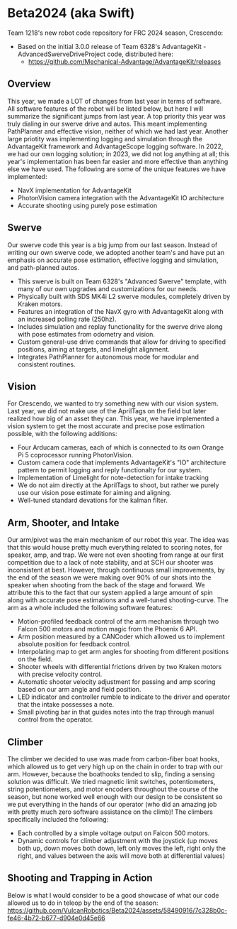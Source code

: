 # Beta2024 (aka Swift)
Team 1218's new robot code repository for FRC 2024 season, Crescendo:
* Based on the initial 3.0.0 release of Team 6328's AdvantageKit - AdvancedSwerveDriveProject code, distributed here:
    * https://github.com/Mechanical-Advantage/AdvantageKit/releases

## Overview
This year, we made a LOT of changes from last year in terms of software. All software features of the robot will be listed below, but here I will summarize the significant jumps from last year. A top priority this year was truly dialing in our swerve drive and autos. This meant implementing PathPlanner and effective vision, neither of which we had last year. Another large priotity was implementing logging and simulation through the AdvantageKit framework and AdvantageScope logging software. In 2022, we had our own logging solution; in 2023, we did not log anything at all; this year's implementation has been far easier and more effective than anything else we have used. The following are some of the unique features we have implemented:
* NavX implementation for AdvantageKit
* PhotonVision camera integration with the AdvantageKit IO architecture
* Accurate shooting using purely pose estimation

## Swerve
Our swerve code this year is a big jump from our last season. Instead of writing our own swerve code, we adopted another team's and have put an emphasis on accurate pose estimation, effective logging and simulation, and path-planned autos.
* This swerve is built on Team 6328's "Advanced Swerve" template, with many of our own upgrades and customizations for our needs.
* Physically built with SDS MK4i L2 swerve modules, completely driven by Kraken motors.
* Features an integration of the NavX gyro with AdvantageKit along with an increased polling rate (250hz).
* Includes simulation and replay functionality for the swerve drive along with pose estimates from odometry and vision.
* Custom general-use drive commands that allow for driving to specified positions, aiming at targets, and limelight alignment.
* Integrates PathPlanner for autonomous mode for modular and consistent routines.

## Vision
For Crescendo, we wanted to try something new with our vision system. Last year, we did not make use of the AprilTags on the field but later realized how big of an asset they can. This year, we have implemented a vision system to get the most accurate and precise pose estimation possible, with the following additions:
* Four Arducam cameras, each of which is connected to its own Orange Pi 5 coprocessor running PhotonVision.
* Custom camera code that implements AdvantageKit's "IO" architecture pattern to permit logging and reply functionalty for our system.
* Implementation of Limelight for note-detection for intake tracking
* We do not aim directly at the AprilTags to shoot, but rather we purely use our vision pose estimate for aiming and aligning.
* Well-tuned standard devations for the kalman filter.

## Arm, Shooter, and Intake
Our arm/pivot was the main mechanism of our robot this year. The idea was that this would house pretty much everything related to scoring notes, for speaker, amp, and trap. We were not even shooting from range at our first competition due to a lack of note stability, and at SCH our shooter was inconsistent at best. However, through continuous small improvements, by the end of the season we were making over 90% of our shots into the speaker when shooting from the back of the stage and forward. We attribute this to the fact that our system applied a large amount of spin along with accurate pose estimations and a well-tuned shooting-curve. The arm as a whole included the following software features:
* Motion-profiled feedback control of the arm mechanism through two Falcon 500 motors and motion magic from the Phoenix 6 API.
* Arm position measured by a CANCoder which allowed us to implement absolute position for feedback control.
* Interpolating map to get arm angles for shooting from different positions on the field.
* Shooter wheels with differential frictions driven by two Kraken motors with precise velocity control.
* Automatic shooter velocity adjustment for passing and amp scoring based on our arm angle and field position.
* LED indicator and controller rumble to indicate to the driver and operator that the intake possesses a note.
* Small pivoting bar in that guides notes into the trap through manual control from the operator.

## Climber
The climber we decided to use was made from carbon-fiber boat hooks, which allowed us to get very high up on the chain in order to trap with our arm. However, because the boathooks tended to slip, finding a sensing solution was difficult. We tried magnetic limit switches, potentiometers, string potentiometers, and motor encoders throughout the course of the season, but none worked well enough with our design to be consistent so we put everything in the hands of our operator (who did an amazing job with pretty much zero software assistance on the climb)! The climbers specifically included the following:
* Each controlled by a simple voltage output on Falcon 500 motors.
* Dynamic controls for climber adjustment with the joystick (up moves both up, down moves both down, left only moves the left, right only the right, and values between the axis will move both at differential values)

## Shooting and Trapping in Action
Below is what I would consider to be a good showcase of what our code allowed us to do in teleop by the end of the season:
https://github.com/VulcanRobotics/Beta2024/assets/58490916/7c328b0c-fe46-4b72-b677-d904e0d45e66
